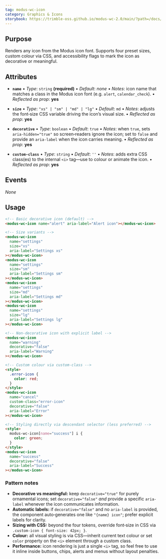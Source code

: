 ```yaml
---
tag: modus-wc-icon
category: Graphics & Icons
storybook: https://trimble-oss.github.io/modus-wc-2.0/main/?path=/docs/components-icon--docs
---
```


## Purpose

Renders any icon from the Modus icon font. Supports four preset sizes, custom colour via CSS, and accessibility flags to mark the icon as decorative or meaningful.

## Attributes

- **`name`**
  • _Type_: `string` **(required)**
  • _Default_: _none_
  • _Notes_: icon name that matches a class in the Modus icon font (e.g. `alert`, `calendar_check`).
  • _Reflected as prop_: **yes**

- **`size`**
  • _Type_: `"xs" | "sm" | "md" | "lg"`
  • _Default_: `md`
  • _Notes_: adjusts the font‑size CSS variable driving the icon’s visual size.
  • _Reflected as prop_: **yes**

- **`decorative`**
  • _Type_: `boolean`
  • _Default_: `true`
  • _Notes_: when `true`, sets `aria-hidden="true"` so screen‑readers ignore the icon; set to `false` and provide an `aria-label` when the icon carries meaning.
  • _Reflected as prop_: **yes**

- **`custom-class`**
  • _Type_: `string`
  • _Default_: `''`
  • _Notes_: adds extra CSS class(es) to the internal `<i>` tag—use to colour or animate the icon.
  • _Reflected as prop_: **yes**

## Events

_None_

## Usage

```html
<!-- Basic decorative icon (default) -->
<modus-wc-icon name="alert" aria-label="Alert icon"></modus-wc-icon>

<!-- Size variants -->
<modus-wc-icon
  name="settings"
  size="xs"
  aria-label="Settings xs"
></modus-wc-icon>
<modus-wc-icon
  name="settings"
  size="sm"
  aria-label="Settings sm"
></modus-wc-icon>
<modus-wc-icon
  name="settings"
  size="md"
  aria-label="Settings md"
></modus-wc-icon>
<modus-wc-icon
  name="settings"
  size="lg"
  aria-label="Settings lg"
></modus-wc-icon>

<!-- Non‑decorative icon with explicit label -->
<modus-wc-icon
  name="warning"
  decorative="false"
  aria-label="Warning"
></modus-wc-icon>

<!-- Custom colour via custom-class -->
<style>
  .error-icon {
    color: red;
  }
</style>
<modus-wc-icon
  name="cancel"
  custom-class="error-icon"
  decorative="false"
  aria-label="Error"
></modus-wc-icon>

<!-- Styling directly via descendant selector (less preferred) -->
<style>
  modus-wc-icon[name="success"] i {
    color: green;
  }
</style>
<modus-wc-icon
  name="success"
  decorative="false"
  aria-label="Success"
></modus-wc-icon>
```

### Pattern notes

- **Decorative vs meaningful:** keep `decorative="true"` for purely ornamental icons; set `decorative="false"` _and_ provide a specific `aria-label` whenever the icon communicates information.
- **Automatic labels:** if `decorative="false"` and no `aria-label` is provided, the component auto‑generates one like `"{name} icon"`; prefer explicit labels for clarity.
- **Sizing with CSS:** beyond the four tokens, override font‑size in CSS via `.custom-icon { font-size: 42px; }`.
- **Colour:** all visual styling is via CSS—inherit current text colour or set `color` property on the `<i>` element through a custom class.
- **Performance:** icon rendering is just a single `<i>` tag, so feel free to use it inline inside buttons, chips, alerts and menus without layout penalties.
